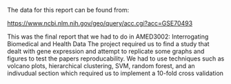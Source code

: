 The data for this report can be found from:

https://www.ncbi.nlm.nih.gov/geo/query/acc.cgi?acc=GSE70493


This was the final report that we had to do in AMED3002: Interrogating Biomedical and Health Data
The project required us to find a study that dealt with gene expression and attempt to replicate some graphs and figures to test the papers reproducability.
We had to use techniques such as volcano plots, hierarchical clustering, SVM, random forest, and an indivudual section which required us to implement a 10-fold cross validation
